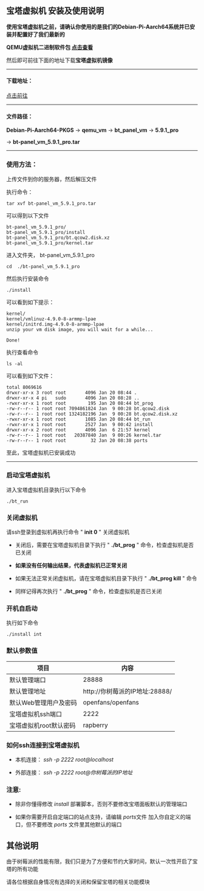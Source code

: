 ## 宝塔虚拟机 安装及使用说明

**使用宝塔虚拟机之前，请确认你使用的是我们的Debian-Pi-Aarch64系统并已安装并配置好了我们最新的**

**QEMU虚拟机二进制软件包 [点击查看](../qemu-kvm.md)**

然后即可前往下面的地址下载**宝塔虚拟机镜像**

----

#### 下载地址：

[点击前往](https://pan.baidu.com/s/1cQRDNV712f7sbrFrP4wpQg)

----

#### 文件路径：

**Debian-Pi-Aarch64-PKGS** -> **qemu_vm** -> **bt_panel_vm** -> **5.9.1_pro**

-> **bt-panel_vm_5.9.1_pro.tar**

----

### 使用方法：

上传文件到你的服务器，然后解压文件

执行命令：

    tar xvf bt-panel_vm_5.9.1_pro.tar

可以得到以下文件

    bt-panel_vm_5.9.1_pro/
    bt-panel_vm_5.9.1_pro/install
    bt-panel_vm_5.9.1_pro/bt.qcow2.disk.xz
    bt-panel_vm_5.9.1_pro/kernel.tar
    
进入文件夹， bt-panel_vm_5.9.1_pro

    cd  ./bt-panel_vm_5.9.1_pro

然后执行安装命令

    ./install

可以看到如下提示：

    kernel/
    kernel/vmlinuz-4.9.0-8-armmp-lpae
    kernel/initrd.img-4.9.0-8-armmp-lpae
    unzip your vm disk image, you will wait for a while...

    Done!

执行查看命令

    ls -al

可以看到如下文件：

    total 8069616
    drwxr-xr-x 3 root root       4096 Jan 20 08:44 .
    drwxr-xr-x 4 pi   sudo       4096 Jan 20 08:28 ..
    -rwxr-xr-x 1 root root        195 Jan 20 08:44 bt_prog
    -rw-r--r-- 1 root root 7094861824 Jan  9 00:28 bt.qcow2.disk
    -rw-r--r-- 1 root root 1324182196 Jan  9 00:28 bt.qcow2.disk.xz
    -rwxr-xr-x 1 root root       1085 Jan 20 08:44 bt_run
    -rwxr-xr-x 1 root root       2527 Jan  9 00:42 install
    drwxr-xr-x 2 root root       4096 Jan  6 21:57 kernel
    -rw-r--r-- 1 root root   20387840 Jan  9 00:26 kernel.tar
    -rw-r--r-- 1 root root         32 Jan 20 08:38 ports

至此，宝塔虚拟机已安装成功

----

### 启动宝塔虚拟机

进入宝塔虚拟机目录执行以下命令

    ./bt_run

### 关闭虚拟机

请ssh登录到虚拟机再执行命令 " **init 0** " 关闭虚拟机

- 关闭后，需要在宝塔虚拟机目录下执行 " **./bt_prog** " 命令，检查虚拟机是否已关闭

- **如果没有任何输出结果，代表虚拟机已正常关闭**

- 如果无法正常关闭虚拟机，请在宝塔虚拟机目录下执行 " **./bt_prog  kill** " 命令

- 同样记得再次执行 " **./bt_prog** " 命令，检查虚拟机是否已关闭

### 开机自启动

执行如下命令

    ./install int

### 默认参数值

|项目|内容|
|---|---|
|默认管理端口|28888|
|默认管理地址|http://你树莓派的IP地址:28888/|
|默认Web管理用户及密码|openfans/openfans|
|宝塔虚拟机ssh端口|2222|
|宝塔虚拟机root默认密码|rapberry|

### 如何ssh连接到宝塔虚拟机

- 本机连接： *ssh -p 2222 root@localhost*

- 外部连接： *ssh -p 2222 root@你树莓派的IP地址*

### 注意:

- 除非你懂得修改 *install* 部署脚本，否则不要修改宝塔面板默认的管理端口

- 如果你需要开启自定端口的站点支持，请编辑 *ports*文件 加入你自定义的端口，但不要修改 *ports* 文件里其他默认的端口

## 其他说明

由于树莓派的性能有限，我们只是为了方便和节约大家时间，默认一次性开启了宝塔的所有功能

请各位根据自身情况有选择的关闭和保留宝塔的相关功能模块
